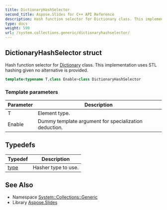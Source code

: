 ```yaml
---
title: DictionaryHashSelector
second_title: Aspose.Slides for C++ API Reference
description: Hash function selector for Dictionary class. This implementation uses STL hashing given no alternative is provided.
type: docs
weight: 599
url: /system.collections.generic/dictionaryhashselector/
---
```

## DictionaryHashSelector struct


Hash function selector for [Dictionary](../dictionary/) class. This implementation uses STL hashing given no alternative is provided.

```cpp
template<typename T,class Enable>class DictionaryHashSelector
```


### Template parameters

| Parameter | Description |
| --- | --- |
| T | Element type. |
| Enable | Dummy template argument for specialization deduction. |
## Typedefs

| Typedef | Description |
| --- | --- |
| [type](./type/) | Hasher type to use. |

## See Also

* Namespace [System::Collections::Generic](../)
* Library [Aspose.Slides](../../)